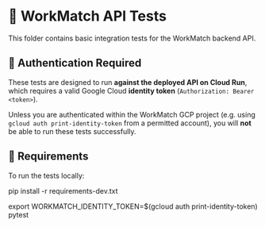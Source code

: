 # 🧪 WorkMatch API Tests

This folder contains basic integration tests for the WorkMatch backend API.

## 🔐 Authentication Required

These tests are designed to run **against the deployed API on Cloud Run**, which requires a valid Google Cloud **identity token** (`Authorization: Bearer <token>`).

Unless you are authenticated within the WorkMatch GCP project (e.g. using `gcloud auth print-identity-token` from a permitted account), you will **not** be able to run these tests successfully.

## 🧰 Requirements

To run the tests locally:

pip install -r requirements-dev.txt

export WORKMATCH_IDENTITY_TOKEN=$(gcloud auth print-identity-token)
pytest